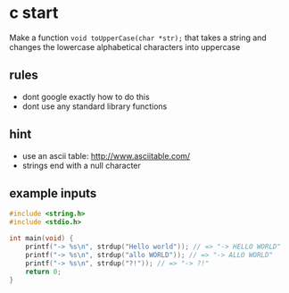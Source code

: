 # c start

Make a function `void toUpperCase(char *str);` that takes a string and changes the lowercase alphabetical characters into uppercase

## rules
 - dont google exactly how to do this
 - dont use any standard library functions

## hint
 - use an ascii table: http://www.asciitable.com/
 - strings end with a null character

## example inputs
```C
#include <string.h>
#include <stdio.h>

int main(void) {
    printf("-> %s\n", strdup("Hello world")); // => "-> HELLO WORLD"
    printf("-> %s\n", strdup("allo WORLD")); // => "-> ALLO WORLD"
    printf("-> %s\n", strdup("?!")); // => "-> ?!"
    return 0;
}
```